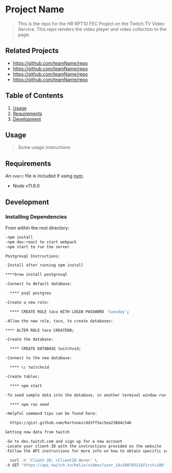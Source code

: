 # Project Name

> This is the repo for the HR RPT10 FEC Project on the Twitch.TV Video Service. This repo renders the video player and video collection to the page.

## Related Projects

  - https://github.com/teamName/repo
  - https://github.com/teamName/repo
  - https://github.com/teamName/repo
  - https://github.com/teamName/repo

## Table of Contents

1. [Usage](#Usage)
1. [Requirements](#requirements)
1. [Development](#development)

## Usage

> Some usage instructions

## Requirements

An `nvmrc` file is included if using [nvm](https://github.com/creationix/nvm).

- Node v11.6.0

## Development

### Installing Dependencies

From within the root directory:

```sh
-npm install
-npm dev:react to start webpack
-npm start to run the server
```

```sh
Postgresql Instructions:

-Install after running npm install

****brew install postgresql

-Connect to default database:

  **** psql postgres

-Create a new role:

  **** CREATE ROLE taco WITH LOGIN PASSWORD 'tuesday';

-Allow the new role, taco, to create databases:

**** ALTER ROLE taco CREATEDB;

-Create the database:

  **** CREATE DATABASE twitchvid;

-Connect to the new database:

  **** \c twitchvid

-Create tables:

  **** npm start

-To seed sample data into the database, in another terminal window run:

  **** npm run seed

-Helpful command tips can be found here:

  https://gist.github.com/Kartones/dd3ff5ec5ea238d4c546
```

```sh
Getting new data from twitch

-Go to dev.twitch.com and sign up for a new account
-Locate your client-ID with the instructions provided on the website
-Follow the API instructions for more info on how to obtain specific sets of data. Here is one example of obtaining data from Twitch Streamer A_Seagull:

  curl -H 'Client-ID: <ClientID Here>' \
-X GET 'https://api.twitch.tv/helix/videos?user_id=19070311&first=100'
```